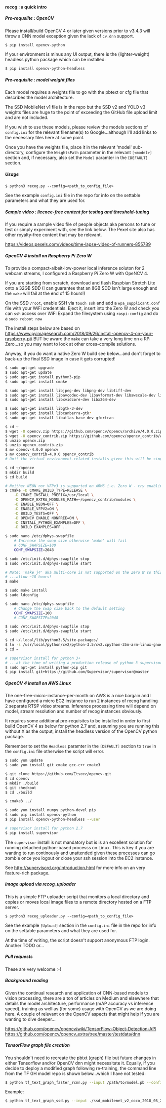 #### recog : a quick intro

##### Pre-requsiite : OpenCV

Please install/build OpenCV 4 or later given versions prior to v3.4.3 will throw a CNN model exception given the lack of `cv.dnn` support.

```sh
$ pip install opencv-python
```

If your environment is minus any UI output, there is the (lighter-weight) headless python package which can be installed:

```sh
$ pip install opencv-python-headless
```

##### Pre-requisite : model weight files

Each model requires a weights file to go with the pbtext or cfg file that describes the model architecture. 

The SSD MobileNet v1 file is in the repo but the SSD v2 and YOLO v3 weights files are huge to the point of exceeding the GitHub file upload limit and are not included.

If you wish to use these models, please review the models sections of `config.ini` for the relevant filename(s) to Google...although I'll add links to the necessary files here at some point.

Once you have the weights file, place it in the relevant 'model' sub-directory, configure the `WeightsPath` parameter in the relevant `[<model>]` section and, if necessary, also set the `Model` paramter in the `[DEFAULT]` section.

##### Usage 

`$ python3 recog.py --config=<path_to_config_file>`

See the example `config.ini` file in the repo for info on the settable parameters and what they are used for.


##### Sample video : licence-free content for testing and threshold-tuning

If you require a sample video file of people objects aka persons to tune or test or simply experiment with, see the link below. 
The Pexel site also has other royalty-free content that may be relevant.

https://videos.pexels.com/videos/time-lapse-video-of-runners-855789


##### OpenCV 4 install on Raspberry Pi Zero W

To provide a compact-albeit-low-power local inference soluton for 2 webcam streams, I configured a Raspberry Pi Zero W with OpeNCV 4.

If you are starting from scratch, download and flash Raspbian Stretch Lite onto a 32GB SDD (I can guarantee that an 8GB SDD
isn't large enough and the `make` will fail at the end of 15 hours!)

On the SSD `/root`, enable SSH via `touch ssh` and add a `wpa_supplicant.conf` file with your WiFi credentials. 
Eject it, insert into the Zero W and check you can `ssh` access over WiFi
Expand the filesystem using `raspi-config` and do a `sudo reboot now`

The install steps below are based on https://www.pyimagesearch.com/2018/09/26/install-opencv-4-on-your-raspberry-pi/
BUT be aware the `make` can take a very long time on a RPi Zero...so you may want to look at other cross-compile solutions.

Anyway, if you do want a native Zero W build see below...and don't forget to back-up the final SSD image in case it gets corrupted! 

```sh
$ sudo apt-get upgrade
$ sudo apt-get update
$ sudo apt-get install python3-pip
$ sudo apt-get install cmake

$ sudo apt-get install libjpeg-dev libpng-dev libtiff-dev
$ sudo apt-get install libavcodec-dev libavformat-dev libswscale-dev libv4l-dev
$ sudo apt-get install libxvidcore-dev libx264-dev

$ sudo apt-get install libgtk-3-dev
$ sudo apt-get install libcanberra-gtk*
$ sudo apt-get install libatlas-base-dev gfortran

$ cd ~
$ wget -O opencv.zip https://github.com/opencv/opencv/archive/4.0.0.zip
$ wget -O opencv_contrib.zip https://github.com/opencv/opencv_contrib/archive/4.0.0.zip
$ unzip opencv.zip
$ unzip opencv_contrib.zip
$ mv opencv-4.0.0 opencv
$ mv opencv_contrib-4.0.0 opencv_contrib
# Omit the virtual environment-related installs given this will be single environment

$ cd ~/opencv
$ mkdir build
$ cd build

# Neither NEON nor VFPv3 is supported on ARM6 i.e. Zero W - try enabling VFPv2 (assuming it's a valid build flag)
$ cmake -D CMAKE_BUILD_TYPE=RELEASE \
    -D CMAKE_INSTALL_PREFIX=/usr/local \
    -D OPENCV_EXTRA_MODULES_PATH=~/opencv_contrib/modules \
    -D ENABLE_NEON=OFF \
    -D ENABLE_VFPV2=ON \
    -D BUILD_TESTS=OFF \
    -D OPENCV_ENABLE_NONFREE=ON \
    -D INSTALL_PYTHON_EXAMPLES=OFF \
    -D BUILD_EXAMPLES=OFF ..

$ sudo nano /etc/dphys-swapfile
    # Increase the swap size otherwise 'make' will fail 
    # CONF_SWAPSIZE=100
    CONF_SWAPSIZE=2048

$ sudo /etc/init.d/dphys-swapfile stop
$ sudo /etc/init.d/dphys-swapfile start

# Note: 'make j4' aka multi-core is not supported on the Zero W so this will be slow
# ...allow ~18 hours!
$ make

$ sudo make install
$ sudo ldconfig

$ sudo nano /etc/dphys-swapfile
    # Change the swap size back to the default setting
    CONF_SWAPSIZE=100
    # CONF_SWAPSIZE=2048

$ sudo /etc/init.d/dphys-swapfile stop
$ sudo /etc/init.d/dphys-swapfile start

$ cd ~/.local/lib/python3.5/site-packages/
$ ln -s /usr/local/python/cv2/python-3.5/cv2.cpython-35m-arm-linux-gnueabihf.so cv2.so
$ cd ~

# supervisor install for python 3+ 
# ...at the time of writing a production release of python 3 supervisor has still to be made to PyPi
$ sudo apt-get install python-pip git
$ pip install git+https://github.com/Supervisor/supervisor@master
```

##### OpenCV 4 install on AWS Linux

The one-free-micro-instance-per-month on AWS is a nice bargain and I have configured a micro EC2 instance to run 2 instances of recog handling 2 separate RTSP video streams. Inference processing time will depend on model, stream resolution and number of recog instances obviously.

It requires some additional pre-requisites to be installed in order to first build OpenCV 4 as below for python 2.7 and, assuming you are running this without X as the output, install the headless version of the OpenCV python package.

Remember to set the `Headless` paramter in the `[DEFAULT]` section to `true` in the `config.ini` file otherwise the script will error.

```sh
$ sudo yum update
$ sudo yum install git cmake gcc-c++ cmake3

$ git clone https://github.com/Itseez/opencv.git
$ cd opencv
$ mkdir ./build
$ git checkout
$ cd ./build

$ cmake3 ../

$ sudo yum install numpy python-devel pip
$ sudo pip install opencv-python
$ pip install opencv-python-headless --user

# supervisor install for python 2.7
$ pip install supervisor
```

The `supervisor` install is not mandatory but is is an excellent solution for running detached python-based processs on Linux.
This is key if you are wanting to run continously and unattended given these processes can go zombie once you logout or close your ssh session into the EC2 instance.

See http://supervisord.org/introduction.html for more info on an very feature-rich package.


##### Image upload via recog_uploader

This is a simple FTP uploader script that monitors a local directory and copies or moves local image files to a remote directory hosted on a FTP server.

`$ python3 recog_uploader.py --config=<path_to_config_file>`

See the example `[Upload]` section in the `config.ini` file in the repo for info on the settable parameters and what they are used for.

At the time of writing, the script doesn't support anonymous FTP login. Another TODO or...


##### Pull requests

These are very welcome :-)


##### Background reading

Given the continual research and application of CNN-based models to vision processing, there are a ton of articles on Medium and elsewhere that details the model architecture, performance (mAP accuracy vs inference speed), training as well as (for some) usage with OpenCV as we are doing here. A couple of relevant on the OpenCV aspects that might help if you are wanting to dive deeper... 

https://github.com/opencv/opencv/wiki/TensorFlow-Object-Detection-API
https://github.com/opencv/opencv_extra/tree/master/testdata/dnn


##### TensorFlow graph file creation

You shouldn't need to recreate the pbtxt (graph) file but future changes in either Tensorflow and/or OpenCV dnn might necessitate it. Equally, if you decide to deploy a modified graph following re-training, the command line from the TF GH model repo is shown below...which I have not tested:

```sh
$ python tf_text_graph_faster_rcnn.py --input /path/to/model.pb --config /path/to/example.config --output /path/to/graph.pbtxt
```

Example:

```sh
$ python tf_text_graph_ssd.py --input ./ssd_mobilenet_v2_coco_2018_03_29/frozen_inference_graph.pb --config ./ssd_mobilenet_v2_coco.config --output ./ssd_mobilenet_v2_coco_2019_01_28.pbtxt
```
